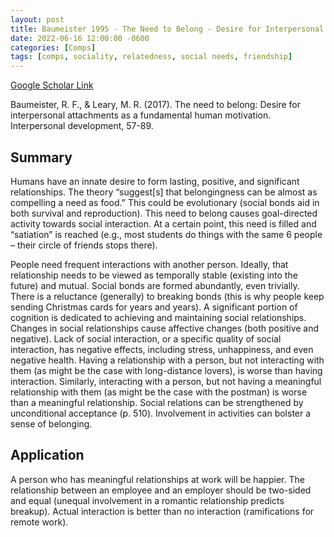 ```yaml
---
layout: post
title: Baumeister 1995 - The Need to Belong - Desire for Interpersonal Attachments as a Fundamental Human Motivation
date: 2022-06-16 12:00:00 -0600
categories: [Comps]
tags: [comps, sociality, relatedness, social needs, friendship]
---
```

[Google Scholar Link](https://scholar.google.com/scholar?hl=en&as_sdt=0%2C45&q=the+need+to+belong+desire+for+interpersonal+attachments&btnG=)

Baumeister, R. F., & Leary, M. R. (2017). The need to belong: Desire for interpersonal attachments as a fundamental human motivation. Interpersonal development, 57-89.

## Summary
Humans have an innate desire to form lasting, positive, and significant relationships.  The theory “suggest[s] that belongingness can be almost as compelling a need as food.”  This could be evolutionary (social bonds aid in both survival and reproduction).  This need to belong causes goal-directed activity towards social interaction.  At a certain point, this need is filled and “satiation” is reached (e.g., most students do things with the same 6 people – their circle of friends stops there).

People need frequent interactions with another person.  Ideally, that relationship needs to be viewed as temporally stable (existing into the future) and mutual.  Social bonds are formed abundantly, even trivially.  There is a reluctance (generally) to breaking bonds (this is why people keep sending Christmas cards for years and years).  A significant portion of cognition is dedicated to achieving and maintaining social relationships.  Changes in social relationships cause affective changes (both positive and negative).  Lack of social interaction, or a specific quality of social interaction, has negative effects, including stress, unhappiness,  and even negative health.  Having a relationship with a person, but not interacting with them (as might be the case with long-distance lovers), is worse than having interaction.  Similarly, interacting with a person, but not having a meaningful relationship with them (as might be the case with the postman) is worse than a meaningful relationship.  Social relations can be strengthened by unconditional acceptance (p. 510).  Involvement in activities can bolster a sense of belonging.

## Application
A person who has meaningful relationships at work will be happier.  The relationship between an employee and an employer should be two-sided and equal (unequal involvement in a romantic relationship predicts breakup).  Actual interaction is better than no interaction (ramifications for remote work).
